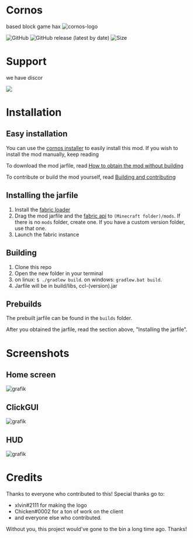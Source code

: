 # Cornos
based block game hax
![cornos-logo](https://github.com/AriliusClient/Cornos/blob/master/src/main/resources/assets/ccl/hscreenlogo.png?raw=true)

<img alt="GitHub" src="https://img.shields.io/github/license/AriliusClient/Cornos"> <img alt="GitHub release (latest by date)" src="https://img.shields.io/github/v/release/AriliusClient/Cornos?style=flat"> <img alt="Size" src="https://img.shields.io/github/languages/code-size/AriliusClient/Cornos"> 
# Support

we have discor

<a href="https://discord.gg/rvC7F798xQ"><img src="https://invidget.switchblade.xyz/rvC7F798xQ"/></a>

# Installation

## Easy installation
You can use the [cornos installer](https://github.com/AriliusClient/cornos-installer/releases) to easily install this mod. If you wish to install the mod manually, keep reading

To download the mod jarfile, read [How to obtain the mod without building](https://github.com/AriliusClient/CornClient/wiki/How-to-obtain-the-mod-without-building)

To contribute or build the mod yourself, read [Building and contributing](https://github.com/AriliusClient/CornClient/wiki/Building-and-contributing)

## Installing the jarfile
1. Install the [fabric loader](https://fabricmc.net/use/)
2. Drag the mod jarfile and the [fabric api](https://www.curseforge.com/minecraft/mc-mods/fabric-api) to `(Minecraft folder)/mods`. If there is no `mods` folder, create one. If you have a custom version folder, use that one.
3. Launch the fabric instance

## Building
1. Clone this repo
2. Open the new folder in your terminal
3. on linux: `$ ./gradlew build`. on windows: `gradlew.bat build`.
4. Jarfile will be in build/libs, ccl-(version).jar

## Prebuilds

The prebuilt jarfile can be found in the `builds` folder.

After you obtained the jarfile, read the section above, "Installing the jarfile".

# Screenshots

## Home screen

![grafik](https://user-images.githubusercontent.com/80022388/118516053-434a6c80-b736-11eb-9bd2-7a8016ee094a.png)

## ClickGUI

![grafik](https://user-images.githubusercontent.com/80022388/118516241-6d039380-b736-11eb-9e98-971088d7cb00.png)

## HUD

![grafik](https://user-images.githubusercontent.com/80022388/118516305-7ab91900-b736-11eb-8740-957b75f8aa01.png)

# Credits

Thanks to everyone who contributed to this! Special thanks go to:
- xlvin#2111 for making the logo
- Chicken#0002 for a ton of work on the client
- and everyone else who contributed.

Without you, this project would've gone to the bin a long time ago. Thanks!

